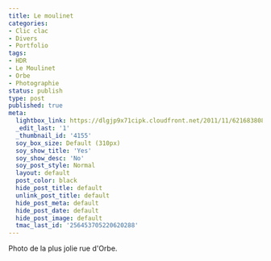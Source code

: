 ```yaml
---
title: Le moulinet
categories:
- Clic clac
- Divers
- Portfolio
tags:
- HDR
- Le Moulinet
- Orbe
- Photographie
status: publish
type: post
published: true
meta:
  lightbox_link: https://dlgjp9x71cipk.cloudfront.net/2011/11/6216838082_47d1d8cc36_b.jpg
  _edit_last: '1'
  _thumbnail_id: '4155'
  soy_box_size: Default (310px)
  soy_show_title: 'Yes'
  soy_show_desc: 'No'
  soy_post_style: Normal
  layout: default
  post_color: black
  hide_post_title: default
  unlink_post_title: default
  hide_post_meta: default
  hide_post_date: default
  hide_post_image: default
  tmac_last_id: '256453705220620288'
---
```

Photo de la plus jolie rue d'Orbe.
